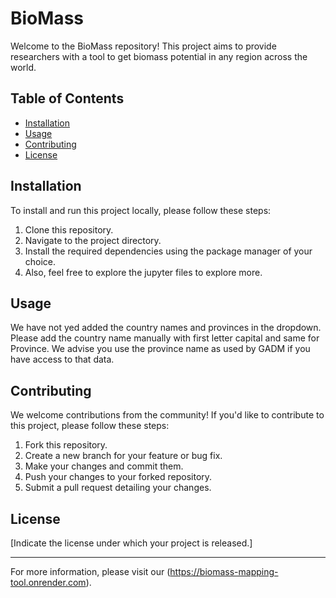 # BioMass

Welcome to the BioMass repository! This project aims to provide researchers with a tool to get biomass potential in any region across the world.

## Table of Contents

- [Installation](#installation)
- [Usage](#usage)
- [Contributing](#contributing)
- [License](#license)

## Installation

To install and run this project locally, please follow these steps:

1. Clone this repository.
2. Navigate to the project directory.
3. Install the required dependencies using the package manager of your choice.
4. Also, feel free to explore the jupyter files to explore more.

## Usage

We have not yed added the country names and provinces in the dropdown. Please add the country name manually with first letter capital and same for Province. We advise
you use the province name as used by GADM if you have access to that data.

## Contributing

We welcome contributions from the community! If you'd like to contribute to this project, please follow these steps:

1. Fork this repository.
2. Create a new branch for your feature or bug fix.
3. Make your changes and commit them.
4. Push your changes to your forked repository.
5. Submit a pull request detailing your changes.

## License

[Indicate the license under which your project is released.]

---

For more information, please visit our (https://biomass-mapping-tool.onrender.com).

